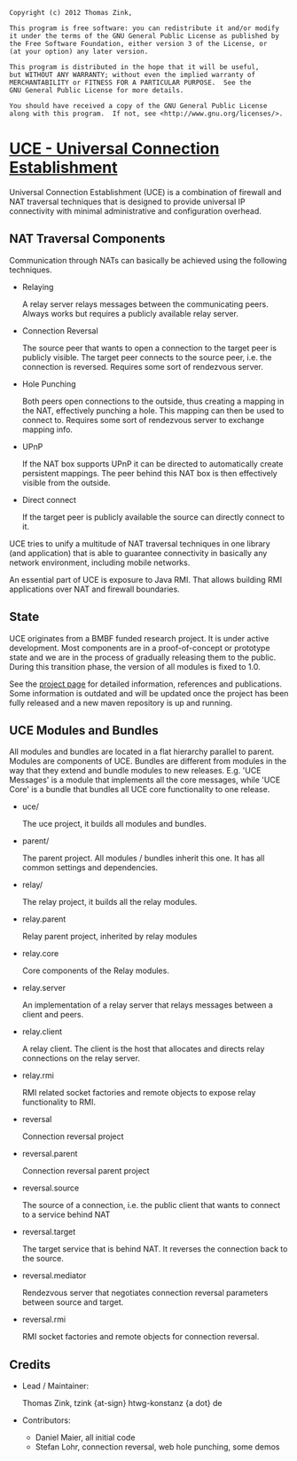 	Copyright (c) 2012 Thomas Zink, 

	This program is free software: you can redistribute it and/or modify
    it under the terms of the GNU General Public License as published by
    the Free Software Foundation, either version 3 of the License, or
    (at your option) any later version.

    This program is distributed in the hope that it will be useful,
    but WITHOUT ANY WARRANTY; without even the implied warranty of
    MERCHANTABILITY or FITNESS FOR A PARTICULAR PURPOSE.  See the
    GNU General Public License for more details.

    You should have received a copy of the GNU General Public License
    along with this program.  If not, see <http://www.gnu.org/licenses/>.

# [UCE - Universal Connection Establishment](http://ice.in.htwg-konstanz.de/)

Universal Connection Establishment (UCE) is a combination of firewall and NAT traversal
techniques that is designed to provide universal IP connectivity with minimal administrative
and configuration overhead.

## NAT Traversal Components

Communication through NATs can basically be achieved using the following
techniques.

*	Relaying

	A relay server relays messages between the communicating peers. Always
	works but requires a publicly available relay server.

*	Connection Reversal

	The source peer that wants to open a connection to the target peer is
	publicly visible. The target peer connects to the source peer, i.e. the
	connection is reversed. Requires some sort of rendezvous server.

*	Hole Punching

	Both peers open connections to the outside, thus creating a mapping in the
	NAT, effectively punching a hole. This mapping can then be used to connect
	to. Requires some sort of rendezvous server to exchange mapping info.

* 	UPnP

	If the NAT box supports UPnP it can be directed to automatically create
	persistent mappings. The peer behind this NAT box is then effectively
	visible from the outside.

*	Direct connect

	If the target peer is publicly available the source can directly connect
	to it.


UCE tries to unify a multitude of NAT traversal techniques in one library
(and application) that is able to guarantee connectivity in basically any
network environment, including mobile networks.

An essential part of UCE is exposure to Java RMI. That allows building RMI
applications over NAT and firewall boundaries.

## State

UCE originates from a BMBF funded research project. It is under active
development. Most components are in a proof-of-concept or prototype state and
we are in the process of gradually releasing them to the public. During this
transition phase, the version of all modules is fixed to 1.0.

See the [project page](http://ice.in.htwg-konstanz.de/) for detailed information, references
and publications. Some information is outdated and will be updated once the
project has been fully released and a new maven repository is up and running.

## UCE Modules and Bundles

All modules and bundles are located in a flat hierarchy parallel to
parent. Modules are components of UCE. Bundles are different from modules
in the way that they extend and bundle modules to new releases. E.g.
'UCE Messages' is a module that implements all the core messages, while
'UCE Core' is a bundle that bundles all UCE core functionality to
one release.

*	uce/

	The uce project, it builds all modules and bundles.

*	parent/

	The parent project. All modules / bundles inherit this one.
	It has all common settings and dependencies.

* 	relay/

	The relay project, it builds all the relay modules.
	
*	relay.parent

	Relay parent project, inherited by relay modules

*	relay.core

	Core components of the Relay modules.

*	relay.server

	An implementation of a relay server that relays messages between a client
	and peers.
	
*	relay.client

	A relay client. The client is the host that allocates and directs relay
	connections on the relay server.

*	relay.rmi

	RMI related socket factories and remote objects to expose relay
	functionality to RMI.

*	reversal

	Connection reversal project

*	reversal.parent

	Connection reversal parent project
	
*	reversal.source

	The source of a connection, i.e. the public client that wants to connect
	to a service behind NAT
	
* 	reversal.target

	The target service that is behind NAT. It reverses the connection back to
	the source.
	
*	reversal.mediator

	Rendezvous server that negotiates connection reversal parameters between
	source and target.

*	reversal.rmi

	RMI socket factories and remote objects for connection reversal.
	
## Credits

*	Lead / Maintainer:

	Thomas Zink, tzink {at-sign} htwg-konstanz {a dot} de

*	Contributors:

	- Daniel Maier, all initial code
	- Stefan Lohr, connection reversal, web hole punching, some demos
